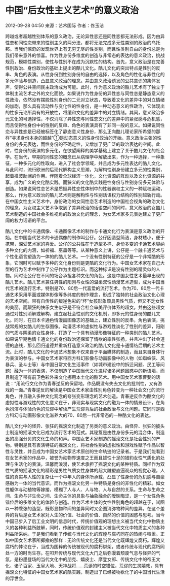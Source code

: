 # 中国“后女性主义艺术”的意义政治

2012-09-28 04:50 来源：艺术国际 作者：佟玉洁

跨越或者超越性别体系的意义政治，无论异性恋还是同性恋都无法形成。因为由异性恋和同性恋带来的性别主义的两分法，都将无法完成多元性类别的政治的乌托邦。当我们惊奇的发现世界上有无穷无尽的性类别，而且性类别自由的身份总是为我们带来意外的惊喜。作为性身份多维度的创造与非常态的表达的意义政治，挑战规范，模糊性类别，使性与性别不在成为沉默性的结构。首先，意义政治是在完善性别政治、身份政治的基础上提出的酷儿文化。酷儿文化的突出特点是性别的反串、角色的表演。从性身份到性别身份的自由的选择，以及角色的性化与非性化的多元体验与创造，凸显意义政治的理念。并由意义政治诱发的公共意识的集体发声，使得公共空间民主政治成为可能。此时，作为意义政治的酷儿艺术有了独立于体制主流艺术之外的文化面貌。如果说作为性身份的异性恋与同性恋是静态意义的性政治，依然没有摆脱性别身份的二元对立状态，导致着文化的差异中的对立情绪的加剧，那么具有流动性与变化性的性身份，是一种动态意义的性政治，它体现出的性多元论所具有的开放性，将缓和文化的差异中的对立情绪。其间，意义政治多元文化的可选择性，不仅消除了异性恋与同性恋文化的差异中的紧张感与危机感，而且使得性身份中的性别的反串、角色的表演具有了非同一般的意义。如果说同性恋与异性恋是已经被标签化了静态意义性身份，那么正向酷儿理论家所希望的那样“寻求身份本身的超越”①是动态意义的性身份政治的开始。意义政治主张的性身份的多元表达，而性身份的不确定性，又增加了更广泛的政治表达的空间。此时，性身份的表演的多元化，在欲望阐释的美学基础上建立了关于酷儿文化的社会学。在当代，早期的同性恋的概念已从病理学中解放出来，作为一种选择，一种象征，一种多元化的性取向，进入了社会学领域，并且成为多元性表达的酷儿文化。与此同时，流行欧洲的后现代解构主义思潮，为解构性别身份建立多元的性类别，起着推波助澜的作用。伴随着全球经济一体化，文化资源的互动以及文化资源的共享，成为广义的文化酷实践。而狭义的文化酷实践是性身份与性别身份多元体验与创造。如果说同性恋艺术是质疑异性恋性体制中的性器霸权主义的一种赋权运动，那么，作为意义政治的酷儿艺术则是解构性与性别话语权力结构的性别越轨行动。在中国女性主义艺术中，身份政治的女同性恋艺术制造的中国社会视角的政治文化的理念，为女权主义艺术争取到了差异政治的话语空间的同时，意义政治的女酷儿艺术制造的中国社会多维视角的政治文化的理念，为女艺术家多元表达建立了更广阔的权力话语的平台。

酷儿文化中的卡通偶像、卡通图像艺术的制作与卡通文化行为表演是意义政治的开始。在中国当代艺术的卡通偶像的制作叫公仔。公仔因造型简洁，身材矮小，便于携带，深受艺术家的喜爱。公仔的公共性在于造型多样、身份多变的卡通艺术容纳多种文化的内涵，如祈福、巫蛊等等。从某种意义上讲，公仔是一个融卡通艺术与个性化语言塑造为一体的的酷儿艺术。一个没有性别特征的公仔是一个非常酷的形象，它同时可以赋予多种的文化身份则是更酷的文化行为。中国女艺术家在自己大型的行为艺术中制作了公仔作为主题标识。而这种标识是没有性别的精灵似的人物。同时让公仔在不同的场合承担各种文化的角色。这是中国女性艺术最早出现的酷儿艺术。酷儿艺术兼任男性的阳刚与女性的温柔双性动漫艺术造型，成为中国当代艺术的流行艺术，特别是70、80后一代喜爱的流行艺术。作为70、80后一代卡通艺术采用平面或媒体影像等多纬度的制作理念，形成了独特的社会政治文化心理的艺术空间。带有自传性的叛逆色彩的“坏”女孩形象颇具男性气质，但又不乏女性的美丽。而颠狂的快乐女生似乎是不符合社会审美评价体系的超女。并由这些超女通过对性别消解或解构，建立起社会性别的文化机制，即多元的性身份的酷儿文化。同时，在日本卡通色情漫画图像志的基础上，建立性别的反串，角色表演，挑战常规的女酷儿的生存图像。动漫艺术的虚拟性与游戏性淡化了性别的差异，阳刚的气质与阴柔的女性身体，打造了一个具有动漫形像特征的一种类别的酷儿艺术。如果说早期色情卡通文化的身份政治还保留了情欲的率性张扬，并且冲出了社会道德的底线，那么回归道德并重新打造意义政治的酷儿文化是卡通情结后期的艺术主流。此时，酷儿文化的卡通艺术想象不仅来自于平面媒体的制造，而且来自身体行为表演的参与。中国女艺术家将西方科幻影像与动画影像中的人物（如蜘蛛侠、风暴兵、圣斗士等）与中国日常文化生活事件（如城市建设中的拆迁问题、民工等问题）融为一体的表演，不仅制造了中国当代文化进程诸多问题困惑中的新语境，而且制造了带有前卫色彩外来文化挪用本土化的酷艺术。用中国女艺术家曹婓的话说：“用流行文化作为青春逆反的保留地。作品既没有失去文化的批判性，又有游戏的一面。”青春逆反的解读是中国女艺术家由性别角色转变为一种社会文化的流行角色，并且融入多种文化观念的夸张变形理念的艺术创造。青春逆反作为酷文化的虚拟性与游戏性的文化意义在于，非现实与现实文化的融为一体的情景设计，在角色扮演与体验角色的荒谬中解读产生荒谬背后的社会政治与文化问题。它同时是西方科幻与动画影像文化滋养大的70、80后一代非常态的一种酷文化的表达。

酷儿文化中的怪异、张狂的摇滚文化制造了另类的意义政治。由怪异、张狂的披头士制造的摇滚文化已成为流行艺术的范式。其秘笈是由性身份多元的混合体，制造出的高强分贝的文化生命的和声。中国女艺术家制造的摇滚文化是社会性别的产物。特别是具有表演特征的摇滚文化，将社会性别的虚拟性和游戏性赋予作品以智性与灵性，并且成为中国女艺术家艺术原创的生命轨迹的记录者。于是我们能看到在女艺术家的作品中，被誉为动物界速度之王而且雄性十足的猎豹女性气质化的处理与生活化的表演，温馨而浪漫，使艺术承担了摇滚文化的某种特质。同样作为双性气质的摇滚文化的精彩是男性气质女性身体的超大雕塑直逼观众的视觉心理，人性的真实与人性的复杂让一个中年人的身体所承载，凸显了性身份的危机感与自豪感融为一体的当代意识。而作为摇滚文化另一种特质是身份的非性化的精彩。如女性躯体与动植物等嫁接，模糊了人与人、人与物、人与自然的关系。生命与生命之间、生命与非生命之间、生命主体的具象与抽象融合的暧昧晦涩，是一个女性角色错位后的多维文化的体验与创造。作为艺术主体的女性性别角色的超越在于，试图以一种乖张的造型，既彰显物种间的差异同时又企图消弥物种间的差异。在这个差异的背后是女艺术家对人生的价值、社会的价值、自然的价值的困惑与思考。当今中国已步入了后工业文明的信息时代，传统价值观的理想主义被当代文化中物质主义的各种利益所肢解，同时，传统价值观的封建主义被当代文化中物质主义的各种利益所采纳。于是我们看到了传统与当代文化的辉煌与腐朽同在的热闹与喧嚣。正如中国女艺术家所揶揄的那样：无论传统文化还是当代文化既辉煌又腐朽。辉煌又腐朽的悖论在于，当成为国粹的传统被现代的腐朽绑架，或者传统与现代的腐朽同处一方的时尚生存。在叩开传统与现代文化大门之后弥漫着颓废气息与怪异的气氛，是粉墨登场的当代文化中的朋克、嬉皮士、摩登女郎、传统文化中的帝王文化、诸子百家、玉皇大地、天神战将……荒诞的时空错位，荒谬的生灵嬉戏，具有摇滚文化特怔的中国女艺术家的酷实践，制造出了已经被物欲化了的中国当代生活的浮世会。
